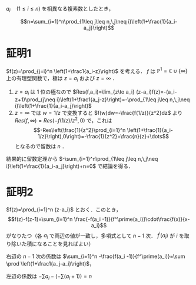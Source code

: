 
$a_i\quad(1\leq i\leq n)$ を相異なる複素数としたとき，

$$n=\sum_{i=1}^n\prod_{1\leq j\leq n,\,j\neq i}\left(1+\frac{1}{a_i-a_j}\right)$$

# 証明1

$f(z)=\prod_{j=i}^n \left(1+\frac1{a_i-z}\right)$ を考える． $f$ は $\mathbb{P}^1=\mathbb{C}\cup\{\infty\}$ 上の有理型関数で，極は $z=a_i$ および $z=\infty$ ．

1. $z=a_i$ は $1$ 位の極なので $Res(f,a_i)=\lim_{z\to a_i} (z-a_i)f(z)=-(a_i-z+1)\prod_{j\neq i}\left(1+\frac1{a_j-z}\right)=-\prod_{1\leq j\leq n,\,j\neq i}\left(1+\frac{1}{a_i-a_j}\right)$
2. $z=\infty$ では $w=1/z$ で変換すると $f(w)dw=-\frac{f(1/z)}{z^2}dz$ より $Res(f,\infty)=Res(-f(1/z)/z^2,0)$ で，これは
   $$-Res\left(\frac{1}{z^2}\prod_{i=1}^n \left(1+\frac{1}{a_i-1/z}\right),0\right)=-\frac{1}{z^2}+\frac{n}{z}+\dots$$
となるので留数は $n$ ．

結果的に留数定理から $-\sum_{i=1}^n\prod_{1\leq j\leq n,\,j\neq i}\left(1+\frac{1}{a_i-a_j}\right)+n=0$ で結論を得る．

# 証明2
$f(z)=\prod_{i=1}^n (z-a_i)$ とおく．このとき，
$$f(z)-f(z-1)=\sum_{i=1}^n \frac{-f(a_i -1)}{f^\prime(a_i)}\cdot\frac{f(x)}{x-a_i}$$
がなりたつ（各 $a_i$ で両辺の値が一致し，多項式として $n-1$ 次． $f^\prime(a_i)$ が $i$ を取り除いた積になることを見ればよい）

右辺の $n-1$ 次の係数は $\sum_{i=1}^n -\frac{f(a_i -1)}{f^\prime(a_i)}=\sum \prod \left(1+\frac1{a_j-a_i}\right)$，

左辺の係数は $-\sum a_i -\left(-\sum (a_i+1)\right)=n$
